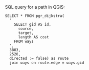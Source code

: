 SQL query for a path in QGIS:

    SELECT * FROM pgr_dijkstra(
      '
        SELECT gid AS id,
          source,
          target,
          length AS cost
        FROM ways
      ',
      3803,
      2520,
      directed := false) as route
      join ways on route.edge = ways.gid
